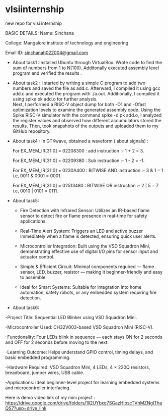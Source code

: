 # vlsiinternship
new repo for vlsi internship

BASIC DETAILS:
Name: Sinchana

College: Mangalore institute of technology and engineering 

Email ID: sinchanah022004@gmail.com

* About task1 :Installed Ubuntu through VirtualBox. Wrote code to find the sum of numbers from 1 to N(100). Additonally executed assembly level program and verified the results .

* About task2 :
I started by writing a simple C program to add two numbers and saved the file as add.c. Afterward, I compiled it using gcc add.c and executed the program with ./a.out. Additionally, I compiled it using spike pk add.o for further analysis.  
Next, I performed a RISC-V object dump for both -O1 and -Ofast optimization levels to examine the generated assembly code.
Using the Spike RISC-V simulator with the command spike -d pk add.o, I analyzed the register values and observed how different accumulators stored the results.
Then,  took snapshots of the outputs and uploaded them to my GitHub repository.  

* About task4 :
  In GTKwave, obtained a waveform ( about signals) :
  
  For EX_MEM_IR[31:0] = 02208300 : add instruction :-  1 + 2 = 3.
  
   For EX_MEM_IR[31:0] = 02209380 : Sub instruction :- 1 - 2 = -1.
  
   For EX_MEM_IR[31:0] = 0230A400 : BITWISE AND  instruction :- 3 & 1 = 1    i.e,  0011 & 0001 = 0001.
  
    For EX_MEM_IR[31:0] = 02513480 : BITWISE OR  instruction :- 2 | 5 = 7    i.e,  0010 | 0101 = 0111.


 * About task5:
   - Fire Detection with Infrared Sensor: Utilizes an IR-based flame sensor to detect fire or flame presence in real-time for safety applications.

   - Real-Time Alert System: Triggers an LED and active buzzer immediately when a flame is detected, ensuring quick user alerts.

   - Microcontroller Integration: Built using the VSD Squadron Mini, demonstrating effective use of digital I/O pins for sensor input and actuator control.

   - Simple & Efficient Circuit: Minimal components required — flame sensor, LED, buzzer, resistor — making it beginner-friendly and easy to assemble.

   - Ideal for Smart Systems: Suitable for integration into home automation, safety robots, or any embedded system requiring fire detection.
  
 * About task6:

-Project Title: Sequential LED Blinker using VSD Squadron Mini.

-Microcontroller Used: CH32V003-based VSD Squadron Mini (RISC-V).

-Functionality: Four LEDs blink in sequence — each stays ON for 2 seconds and OFF for 2 seconds before moving to the next.

-Learning Outcome: Helps understand GPIO control, timing delays, and basic embedded programming.

-Hardware Required: VSD Squadron Mini, 4 LEDs, 4 × 220Ω resistors, breadboard, jumper wires, USB cable.

-Applications: Ideal beginner-level project for learning embedded systems and microcontroller interfacing.

Here is demo video link of my mini project : https://drive.google.com/drive/folders/1ll2UYbxg7SGazHIoscTVhMZNgIThaQS7?usp=drive_link
